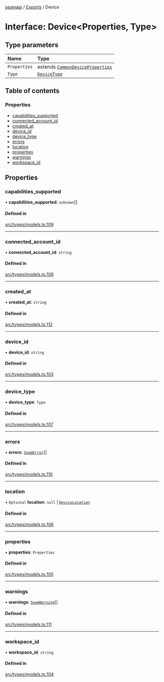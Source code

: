 [seamapi](../README.md) / [Exports](../modules.md) / Device

# Interface: Device<Properties, Type\>

## Type parameters

| Name | Type |
| :------ | :------ |
| `Properties` | extends [`CommonDeviceProperties`](../modules.md#commondeviceproperties) |
| `Type` | [`DeviceType`](../modules.md#devicetype) |

## Table of contents

### Properties

- [capabilities\_supported](Device.md#capabilities_supported)
- [connected\_account\_id](Device.md#connected_account_id)
- [created\_at](Device.md#created_at)
- [device\_id](Device.md#device_id)
- [device\_type](Device.md#device_type)
- [errors](Device.md#errors)
- [location](Device.md#location)
- [properties](Device.md#properties)
- [warnings](Device.md#warnings)
- [workspace\_id](Device.md#workspace_id)

## Properties

### capabilities\_supported

• **capabilities\_supported**: `unknown`[]

#### Defined in

[src/types/models.ts:109](https://github.com/seamapi/javascript/blob/main/src/types/models.ts#L109)

___

### connected\_account\_id

• **connected\_account\_id**: `string`

#### Defined in

[src/types/models.ts:108](https://github.com/seamapi/javascript/blob/main/src/types/models.ts#L108)

___

### created\_at

• **created\_at**: `string`

#### Defined in

[src/types/models.ts:112](https://github.com/seamapi/javascript/blob/main/src/types/models.ts#L112)

___

### device\_id

• **device\_id**: `string`

#### Defined in

[src/types/models.ts:103](https://github.com/seamapi/javascript/blob/main/src/types/models.ts#L103)

___

### device\_type

• **device\_type**: `Type`

#### Defined in

[src/types/models.ts:107](https://github.com/seamapi/javascript/blob/main/src/types/models.ts#L107)

___

### errors

• **errors**: [`SeamError`](SeamError.md)[]

#### Defined in

[src/types/models.ts:110](https://github.com/seamapi/javascript/blob/main/src/types/models.ts#L110)

___

### location

• `Optional` **location**: ``null`` \| [`DeviceLocation`](../modules.md#devicelocation)

#### Defined in

[src/types/models.ts:106](https://github.com/seamapi/javascript/blob/main/src/types/models.ts#L106)

___

### properties

• **properties**: `Properties`

#### Defined in

[src/types/models.ts:105](https://github.com/seamapi/javascript/blob/main/src/types/models.ts#L105)

___

### warnings

• **warnings**: [`SeamWarning`](SeamWarning.md)[]

#### Defined in

[src/types/models.ts:111](https://github.com/seamapi/javascript/blob/main/src/types/models.ts#L111)

___

### workspace\_id

• **workspace\_id**: `string`

#### Defined in

[src/types/models.ts:104](https://github.com/seamapi/javascript/blob/main/src/types/models.ts#L104)
